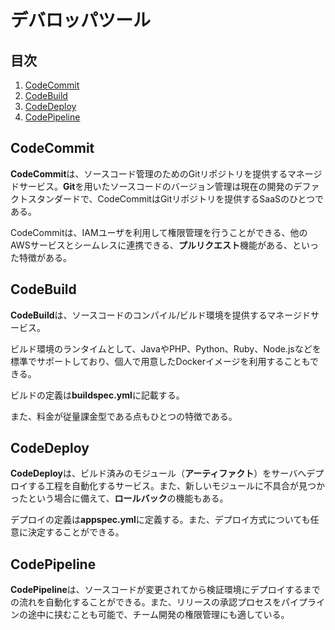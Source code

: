 # デバロッパツール


## 目次

1. [CodeCommit](#codecommit)
1. [CodeBuild](#codebuild)
1. [CodeDeploy](#codedeploy)
1. [CodePipeline](#codepipeline)


## CodeCommit

**CodeCommit**は、ソースコード管理のためのGitリポジトリを提供するマネージドサービス。**Git**を用いたソースコードのバージョン管理は現在の開発のデファクトスタンダードで、CodeCommitはGitリポジトリを提供するSaaSのひとつである。

CodeCommitは、IAMユーザを利用して権限管理を行うことができる、他のAWSサービスとシームレスに連携できる、**プルリクエスト**機能がある、といった特徴がある。


## CodeBuild

**CodeBuild**は、ソースコードのコンパイル/ビルド環境を提供するマネージドサービス。

ビルド環境のランタイムとして、JavaやPHP、Python、Ruby、Node.jsなどを標準でサポートしており、個人で用意したDockerイメージを利用することもできる。

ビルドの定義は**buildspec.yml**に記載する。

また、料金が従量課金型である点もひとつの特徴である。


## CodeDeploy

**CodeDeploy**は、ビルド済みのモジュール（**アーティファクト**）をサーバへデプロイする工程を自動化するサービス。また、新しいモジュールに不具合が見つかったという場合に備えて、**ロールバック**の機能もある。

デプロイの定義は**appspec.yml**に定義する。また、デプロイ方式についても任意に決定することができる。


## CodePipeline

**CodePipeline**は、ソースコードが変更されてから検証環境にデプロイするまでの流れを自動化することができる。また、リリースの承認プロセスをパイプラインの途中に挟むことも可能で、チーム開発の権限管理にも適している。
